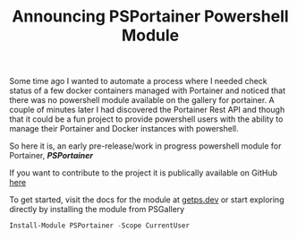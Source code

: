 ﻿---
slug: announcing-psportainer
title: Announcing PSPortainer Powershell Module
authors: hanpq
tags: [powershell,portainer,psportainer,rest,api,docker,module]
keywords: [powershell,portainer,psportainer,rest,api,docker,module]
description: Powershell module to interact with Portainer API
---

<div class="fb-share-button"
data-href="https://getps.dev/blog/announcing-psportainer"
data-layout="button"
data-size="small">
</div>

Some time ago I wanted to automate a process where I needed check status of a few docker containers managed with Portainer and noticed that there was no powershell module available on the gallery for portainer. A couple of minutes later I had discovered the Portainer Rest API and though that it could be a fun project to provide powershell users with the ability to manage their Portainer and Docker instances with powershell.

So here it is, an early pre-release/work in progress powershell module for Portainer, ***PSPortainer***

If you want to contribute to the project it is publically available on GitHub [here](https://github.com/hanpq/PSPortainer)

To get started, visit the docs for the module at [getps.dev](https://getps.dev/modules/PSPortainer/getstarted) or start exploring directly by installing the module from PSGallery

```powershell
Install-Module PSPortainer -Scope CurrentUser
```

<Comments />
